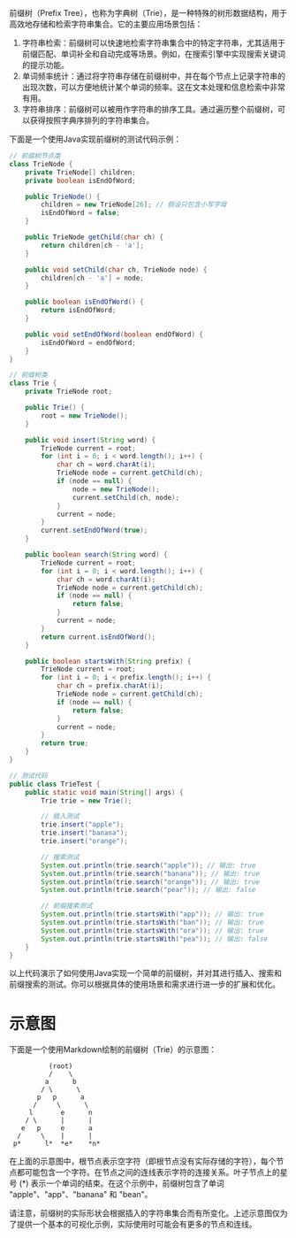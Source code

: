 前缀树（Prefix Tree），也称为字典树（Trie），是一种特殊的树形数据结构，用于高效地存储和检索字符串集合。它的主要应用场景包括：

1. 字符串检索：前缀树可以快速地检索字符串集合中的特定字符串，尤其适用于前缀匹配、单词补全和自动完成等场景。例如，在搜索引擎中实现搜索关键词的提示功能。
2. 单词频率统计：通过将字符串存储在前缀树中，并在每个节点上记录字符串的出现次数，可以方便地统计某个单词的频率。这在文本处理和信息检索中非常有用。
3. 字符串排序：前缀树可以被用作字符串的排序工具。通过遍历整个前缀树，可以获得按照字典序排列的字符串集合。

下面是一个使用Java实现前缀树的测试代码示例：

```java
// 前缀树节点类
class TrieNode {
    private TrieNode[] children;
    private boolean isEndOfWord;

    public TrieNode() {
        children = new TrieNode[26]; // 假设只包含小写字母
        isEndOfWord = false;
    }

    public TrieNode getChild(char ch) {
        return children[ch - 'a'];
    }

    public void setChild(char ch, TrieNode node) {
        children[ch - 'a'] = node;
    }

    public boolean isEndOfWord() {
        return isEndOfWord;
    }

    public void setEndOfWord(boolean endOfWord) {
        isEndOfWord = endOfWord;
    }
}

// 前缀树类
class Trie {
    private TrieNode root;

    public Trie() {
        root = new TrieNode();
    }

    public void insert(String word) {
        TrieNode current = root;
        for (int i = 0; i < word.length(); i++) {
            char ch = word.charAt(i);
            TrieNode node = current.getChild(ch);
            if (node == null) {
                node = new TrieNode();
                current.setChild(ch, node);
            }
            current = node;
        }
        current.setEndOfWord(true);
    }

    public boolean search(String word) {
        TrieNode current = root;
        for (int i = 0; i < word.length(); i++) {
            char ch = word.charAt(i);
            TrieNode node = current.getChild(ch);
            if (node == null) {
                return false;
            }
            current = node;
        }
        return current.isEndOfWord();
    }

    public boolean startsWith(String prefix) {
        TrieNode current = root;
        for (int i = 0; i < prefix.length(); i++) {
            char ch = prefix.charAt(i);
            TrieNode node = current.getChild(ch);
            if (node == null) {
                return false;
            }
            current = node;
        }
        return true;
    }
}

// 测试代码
public class TrieTest {
    public static void main(String[] args) {
        Trie trie = new Trie();

        // 插入测试
        trie.insert("apple");
        trie.insert("banana");
        trie.insert("orange");

        // 搜索测试
        System.out.println(trie.search("apple")); // 输出: true
        System.out.println(trie.search("banana")); // 输出: true
        System.out.println(trie.search("orange")); // 输出: true
        System.out.println(trie.search("pear")); // 输出: false

        // 前缀搜索测试
        System.out.println(trie.startsWith("app")); // 输出: true
        System.out.println(trie.startsWith("ban")); // 输出: true
        System.out.println(trie.startsWith("ora")); // 输出: true
        System.out.println(trie.startsWith("pea")); // 输出: false
    }
}
```

以上代码演示了如何使用Java实现一个简单的前缀树，并对其进行插入、搜索和前缀搜索的测试。你可以根据具体的使用场景和需求进行进一步的扩展和优化。

# 示意图
下面是一个使用Markdown绘制的前缀树（Trie）的示意图：

```
          (root)
          /    \
         a      b
        / \      \
       p   p      a
      /     \      \
     l       e      n
    / \      |      |
   e   p     e      a
  /     \    |      |
 p*      l*  *e*    *n*
```

在上面的示意图中，根节点表示空字符（即根节点没有实际存储的字符），每个节点都可能包含一个字符。在节点之间的连线表示字符的连接关系。叶子节点上的星号 (*) 表示一个单词的结束。在这个示例中，前缀树包含了单词 "apple"、"app"、"banana" 和 "bean"。

请注意，前缀树的实际形状会根据插入的字符串集合而有所变化。上述示意图仅为了提供一个基本的可视化示例，实际使用时可能会有更多的节点和连线。
